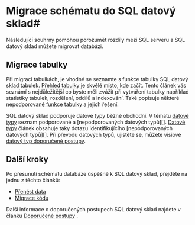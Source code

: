 <properties
   pageTitle="Migrace schématu do SQL datový sklad | Microsoft Azure"
   description="Tipy pro migraci schématu Azure SQL datový sklad k vývoji řešení."
   services="sql-data-warehouse"
   documentationCenter="NA"
   authors="jrowlandjones"
   manager="barbkess"
   editor=""/>

<tags
   ms.service="sql-data-warehouse"
   ms.devlang="NA"
   ms.topic="article"
   ms.tgt_pltfrm="NA"
   ms.workload="data-services"
   ms.date="08/25/2016"
   ms.author="jrj;barbkess;sonyama"/>

# <a name="migrate-your-schema-to-sql-data-warehouse"></a>Migrace schématu do SQL datový sklad#

Následující souhrny pomohou porozumět rozdíly mezi SQL serveru a SQL datový sklad můžete migrovat databázi.

## <a name="table-migration"></a>Migrace tabulky

Při migraci tabulkách, je vhodné se seznamte s funkce tabulky SQL datový sklad tabulek.  [Přehled tabulky][] je skvělé místo, kde začít.  Tento článek vás seznámí s nejdůležitější co byste měli zvážit při vytváření tabulky například statistiky tabulek, rozdělení, oddílů a indexování.  Také popisuje některé [nepodporované funkce tabulky][] a jejich řešení.

SQL datový sklad podporuje datové typy běžné obchodní.  V tématu [datové typy][] seznam podporované a [nepodporovaných datových typů][].  [Datové typy][] článek obsahuje taky dotazu identifikujícího [nepodporovaných datových typů][].  Při převodu datových typů, ujistěte se, můžete visiové [datový typ doporučené postupy][].

## <a name="next-steps"></a>Další kroky
Po přesunutí schématu databáze úspěšně k SQL datový sklad, přejděte na jednu z těchto článků:

- [Přenést data][]
- [Migrace kódu][]

Další informace o doporučených postupech SQL datový sklad najdete v článku [Doporučené postupy][] .

<!--Image references-->

<!--Article references-->
[Migrace kódu]: ./sql-data-warehouse-migrate-code.md
[Přenést data]: ./sql-data-warehouse-migrate-data.md
[Doporučené postupy]: ./sql-data-warehouse-best-practices.md
[Přehled tabulky]: ./sql-data-warehouse-tables-overview.md
[nepodporované funkce tabulky]: ./sql-data-warehouse-tables-overview.md#unsupported-table-features
[datové typy]: ./sql-data-warehouse-tables-data-types.md
[nepodporované datové typy]: ./sql-data-warehouse-tables-data-types.md#unsupported-data-types
[datový typ doporučené postupy]: ./sql-data-warehouse-tables-data-types.md#data-type-best-practices

<!--MSDN references-->


<!--Other Web references-->
